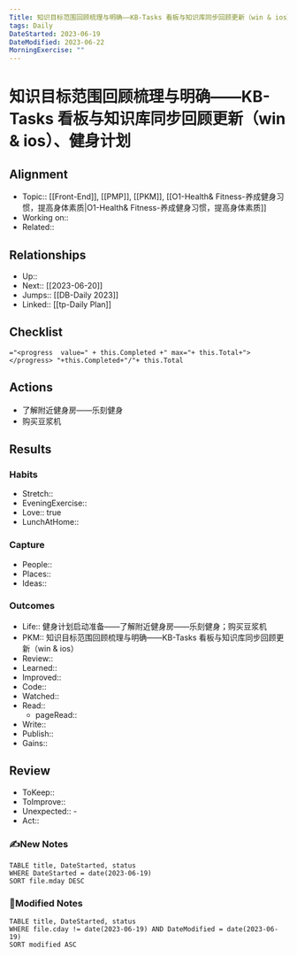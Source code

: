 ```yaml
---
Title: 知识目标范围回顾梳理与明确——KB-Tasks 看板与知识库同步回顾更新（win & ios）、健身计划
tags: Daily
DateStarted: 2023-06-19
DateModified: 2023-06-22
MorningExercise: ""
---
```

# 知识目标范围回顾梳理与明确——KB-Tasks 看板与知识库同步回顾更新（win & ios）、健身计划
## Alignment
- Topic:: [[Front-End]], [[PMP]], [[PKM]], [[O1-Health& Fitness-养成健身习惯，提高身体素质|O1-Health& Fitness-养成健身习惯，提高身体素质]]
- Working on:: 
- Related::
## Relationships
- Up:: 
- Next:: [[2023-06-20]]
- Jumps:: [[DB-Daily 2023]]
- Linked:: [[tp-Daily Plan]]
## Checklist
`="<progress  value=" + this.Completed +" max="+ this.Total+"></progress> "+this.Completed+"/"+ this.Total`
## Actions
- 了解附近健身房——乐刻健身
- 购买豆浆机
## Results 
### Habits
- Stretch::  
- EveningExercise::
- Love:: true
- LunchAtHome:: 
### Capture
- People:: 
- Places::
- Ideas:: 
### Outcomes
- Life:: 健身计划启动准备——了解附近健身房——乐刻健身；购买豆浆机
- PKM:: 知识目标范围回顾梳理与明确——KB-Tasks 看板与知识库同步回顾更新（win & ios）  
- Review::  
- Learned::
- Improved:: 
- Code::
- Watched::
- Read:: 
	- pageRead::
- Write::
- Publish::
- Gains::
## Review
- ToKeep::  
- ToImprove::  
- Unexpected::  -  
- Act::
### ✍️New Notes

```dataview
TABLE title, DateStarted, status
WHERE DateStarted = date(2023-06-19)
SORT file.mday DESC
```

### 📝Modified Notes

```dataview
TABLE title, DateStarted, status
WHERE file.cday != date(2023-06-19) AND DateModified = date(2023-06-19)
SORT modified ASC
```
